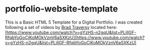 # portfolio-website-template

This is a Basic HTML 5 Template for a Digital Portfolio. I was created following a set of videos by [Brad Traversy](https://github.com/bradtraversy) located here:
[https://www.youtube.com/watch?v=gYzHS-n2gqU&list=PLillGF-RfqbYoGoCjKoMOkVznV6aSXKzU](https://www.youtube.com/watch?v=gYzHS-n2gqU&list=PLillGF-RfqbYoGoCjKoMOkVznV6aSXKzU)

